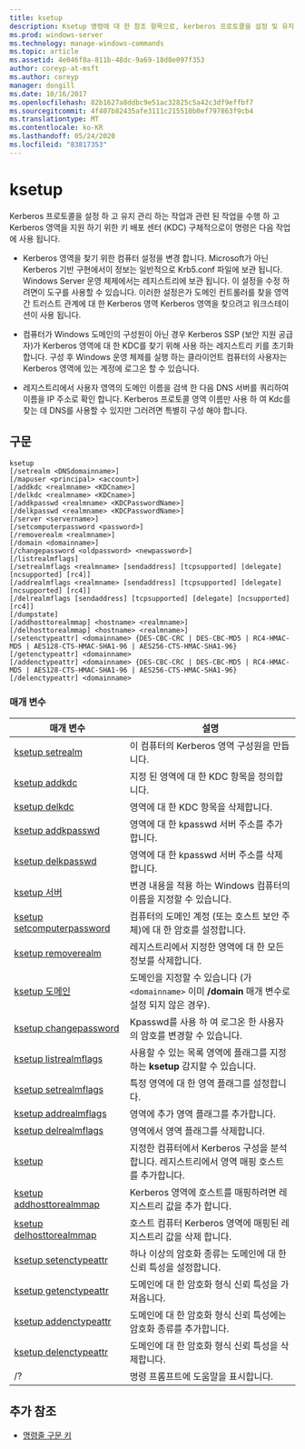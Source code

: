 ```yaml
---
title: ksetup
description: Ksetup 명령에 대 한 참조 항목으로, kerberos 프로토콜을 설정 및 유지 관리 하는 작업과 관련 된 작업을 수행 하 고 Kerberos 영역을 지원 하기 위해 KDC (키 배포 센터)를 수행 합니다.
ms.prod: windows-server
ms.technology: manage-windows-commands
ms.topic: article
ms.assetid: 4e046f8a-811b-48dc-9a69-18d8e097f353
author: coreyp-at-msft
ms.author: coreyp
manager: dongill
ms.date: 10/16/2017
ms.openlocfilehash: 82b1627a8ddbc9e51ac32825c5a42c3df9effbf7
ms.sourcegitcommit: 4f407b82435afe3111c215510b0ef797863f9cb4
ms.translationtype: MT
ms.contentlocale: ko-KR
ms.lasthandoff: 05/24/2020
ms.locfileid: "83817353"
---
```

# <a name="ksetup"></a>ksetup

Kerberos 프로토콜을 설정 하 고 유지 관리 하는 작업과 관련 된 작업을 수행 하 고 Kerberos 영역을 지원 하기 위한 키 배포 센터 (KDC) 구체적으로이 명령은 다음 작업에 사용 됩니다.

- Kerberos 영역을 찾기 위한 컴퓨터 설정을 변경 합니다. Microsoft가 아닌 Kerberos 기반 구현에서이 정보는 일반적으로 Krb5.conf 파일에 보관 됩니다. Windows Server 운영 체제에서는 레지스트리에 보관 됩니다. 이 설정을 수정 하려면이 도구를 사용할 수 있습니다. 이러한 설정은가 도메인 컨트롤러를 찾을 영역 간 트러스트 관계에 대 한 Kerberos 영역 Kerberos 영역을 찾으려고 워크스테이션이 사용 됩니다.

- 컴퓨터가 Windows 도메인의 구성원이 아닌 경우 Kerberos SSP (보안 지원 공급자)가 Kerberos 영역에 대 한 KDC를 찾기 위해 사용 하는 레지스트리 키를 초기화 합니다. 구성 후 Windows 운영 체제를 실행 하는 클라이언트 컴퓨터의 사용자는 Kerberos 영역에 있는 계정에 로그온 할 수 있습니다.

- 레지스트리에서 사용자 영역의 도메인 이름을 검색 한 다음 DNS 서버를 쿼리하여 이름을 IP 주소로 확인 합니다. Kerberos 프로토콜 영역 이름만 사용 하 여 Kdc를 찾는 데 DNS를 사용할 수 있지만 그러려면 특별히 구성 해야 합니다.

## <a name="syntax"></a>구문

```
ksetup
[/setrealm <DNSdomainname>]
[/mapuser <principal> <account>]
[/addkdc <realmname> <KDCname>]
[/delkdc <realmname> <KDCname>]
[/addkpasswd <realmname> <KDCPasswordName>]
[/delkpasswd <realmname> <KDCPasswordName>]
[/server <servername>]
[/setcomputerpassword <password>]
[/removerealm <realmname>]
[/domain <domainname>]
[/changepassword <oldpassword> <newpassword>]
[/listrealmflags]
[/setrealmflags <realmname> [sendaddress] [tcpsupported] [delegate] [ncsupported] [rc4]]
[/addrealmflags <realmname> [sendaddress] [tcpsupported] [delegate] [ncsupported] [rc4]]
[/delrealmflags [sendaddress] [tcpsupported] [delegate] [ncsupported] [rc4]]
[/dumpstate]
[/addhosttorealmmap] <hostname> <realmname>]
[/delhosttorealmmap] <hostname> <realmname>]
[/setenctypeattr] <domainname> {DES-CBC-CRC | DES-CBC-MD5 | RC4-HMAC-MD5 | AES128-CTS-HMAC-SHA1-96 | AES256-CTS-HMAC-SHA1-96}
[/getenctypeattr] <domainname>
[/addenctypeattr] <domainname> {DES-CBC-CRC | DES-CBC-MD5 | RC4-HMAC-MD5 | AES128-CTS-HMAC-SHA1-96 | AES256-CTS-HMAC-SHA1-96}
[/delenctypeattr] <domainname>
```

### <a name="parameters"></a>매개 변수

| 매개 변수 | 설명 |
| --------- | ----------- |
| [ksetup setrealm](ksetup-setrealm.md) | 이 컴퓨터의 Kerberos 영역 구성원을 만듭니다. |
| [ksetup addkdc](ksetup-addkdc.md) | 지정 된 영역에 대 한 KDC 항목을 정의합니다. |
| [ksetup delkdc](ksetup-delkdc.md) | 영역에 대 한 KDC 항목을 삭제합니다. |
| [ksetup addkpasswd](ksetup-addkpasswd.md) | 영역에 대 한 kpasswd 서버 주소를 추가 합니다. |
| [ksetup delkpasswd](ksetup-delkpasswd.md) | 영역에 대 한 kpasswd 서버 주소를 삭제 합니다. |
| [ksetup 서버](ksetup-server.md) | 변경 내용을 적용 하는 Windows 컴퓨터의 이름을 지정할 수 있습니다. |
| [ksetup setcomputerpassword](ksetup-setcomputerpassword.md) | 컴퓨터의 도메인 계정 (또는 호스트 보안 주체)에 대 한 암호를 설정합니다. |
| [ksetup removerealm](ksetup-removerealm.md) | 레지스트리에서 지정한 영역에 대 한 모든 정보를 삭제합니다. |
| [ksetup 도메인](ksetup-domain.md) | 도메인을 지정할 수 있습니다 (가 `<domainname>` 이미 **/domain** 매개 변수로 설정 되지 않은 경우). |
| [ksetup changepassword](ksetup-changepassword.md) | Kpasswd를 사용 하 여 로그온 한 사용자의 암호를 변경할 수 있습니다. |
| [ksetup listrealmflags](ksetup-listrealmflags.md) | 사용할 수 있는 목록 영역에 플래그를 지정 하는 **ksetup** 감지할 수 있습니다. |
| [ksetup setrealmflags](ksetup-setrealmflags.md) | 특정 영역에 대 한 영역 플래그를 설정합니다. |
| [ksetup addrealmflags](ksetup-addrealmflags.md) | 영역에 추가 영역 플래그를 추가합니다. |
| [ksetup delrealmflags](ksetup-delrealmflags.md) | 영역에서 영역 플래그를 삭제합니다. |
| [ksetup](ksetup-dumpstate.md) | 지정한 컴퓨터에서 Kerberos 구성을 분석 합니다. 레지스트리에서 영역 매핑 호스트를 추가합니다. |
| [ksetup addhosttorealmmap](ksetup-addhosttorealmmap.md) | Kerberos 영역에 호스트를 매핑하려면 레지스트리 값을 추가 합니다. |
| [ksetup delhosttorealmmap](ksetup-delhosttorealmmap.md) | 호스트 컴퓨터 Kerberos 영역에 매핑된 레지스트리 값을 삭제 합니다. |
| [ksetup setenctypeattr](ksetup-setenctypeattr.md) | 하나 이상의 암호화 종류는 도메인에 대 한 신뢰 특성을 설정합니다. |
| [ksetup getenctypeattr](ksetup-getenctypeattr.md) | 도메인에 대 한 암호화 형식 신뢰 특성을 가져옵니다. |
| [ksetup addenctypeattr](ksetup-addenctypeattr.md) | 도메인에 대 한 암호화 형식 신뢰 특성에는 암호화 종류를 추가합니다. |
| [ksetup delenctypeattr](ksetup-delenctypeattr.md) | 도메인에 대 한 암호화 형식 신뢰 특성을 삭제합니다. |
| /? | 명령 프롬프트에 도움말을 표시합니다. |

## <a name="additional-references"></a>추가 참조

- [명령줄 구문 키](command-line-syntax-key.md)